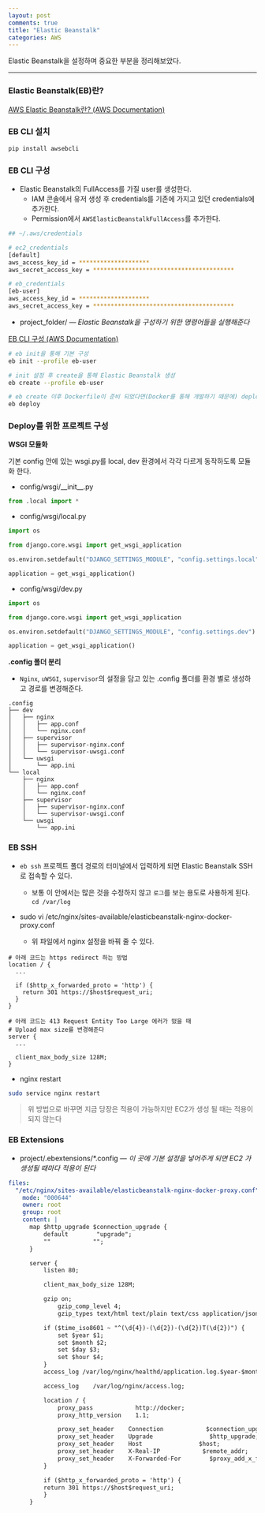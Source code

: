 ```yaml
---
layout: post
comments: true
title: "Elastic Beanstalk"
categories: AWS
---
```


Elastic Beanstalk을 설정하며 중요한 부분을 정리해보았다.

---

### Elastic Beanstalk(EB)란?

[AWS Elastic Beanstalk란? (AWS Documentation)](http://docs.aws.amazon.com/ko_kr/elasticbeanstalk/latest/dg/Welcome.html)



### EB CLI 설치

```bash
pip install awsebcli
```



### EB CLI 구성

- Elastic Beanstalk의 FullAccess를 가질 user를 생성한다.
  - IAM 콘솔에서 유저 생성 후 credentials를 기존에 가지고 있던 credentials에 추가한다.
  - Permission에서 `AWSElasticBeanstalkFullAccess`를  추가한다.

```bash
## ~/.aws/credentials

# ec2_credentials
[default]
aws_access_key_id = ********************
aws_secret_access_key = ****************************************

# eb_credentials
[eb-user]
aws_access_key_id = ********************
aws_secret_access_key = ****************************************
```

- project_folder/ — *Elastic Beanstalk을 구성하기 위한 명령어들을 실행해준다*

 [EB CLI 구성 (AWS Documentation)](http://docs.aws.amazon.com/ko_kr/elasticbeanstalk/latest/dg/eb-cli3-configuration.html)

```bash
# eb init을 통해 기본 구성
eb init --profile eb-user

# init 설정 후 create을 통해 Elastic Beanstalk 생성
eb create --profile eb-user

# eb create 이후 Dockerfile이 준비 되었다면(Docker를 통해 개발하기 때문에) deploy 명령어로 배포
eb deploy
```



### Deploy를 위한 프로젝트 구성



**WSGI 모듈화**

기본 config 안에 있는 wsgi.py를 local, dev 환경에서 각각 다르게 동작하도록 모듈화 한다. 

- config/wsgi/_\_init__.py

```python
from .local import *
```

- config/wsgi/local.py

```python
import os

from django.core.wsgi import get_wsgi_application

os.environ.setdefault("DJANGO_SETTINGS_MODULE", "config.settings.local")

application = get_wsgi_application()
```

- config/wsgi/dev.py

```python
import os

from django.core.wsgi import get_wsgi_application

os.environ.setdefault("DJANGO_SETTINGS_MODULE", "config.settings.dev")

application = get_wsgi_application()
```



**.config 폴더 분리**

- `Nginx`, `uWSGI`, `supervisor`의 설정을 담고 있는 .config 폴더를 환경 별로 생성하고 경로를 변경해준다.

```
.config
├── dev
│   ├── nginx
│   │   ├── app.conf
│   │   └── nginx.conf
│   ├── supervisor
│   │   ├── supervisor-nginx.conf
│   │   └── supervisor-uwsgi.conf
│   └── uwsgi
│       └── app.ini
└── local
    ├── nginx
    │   ├── app.conf
    │   └── nginx.conf
    ├── supervisor
    │   ├── supervisor-nginx.conf
    │   └── supervisor-uwsgi.conf
    └── uwsgi
        └── app.ini
```



### EB SSH

- `eb ssh` 프로젝트 폴더 경로의 터미널에서 입력하게 되면 Elastic Beanstalk SSH로 접속할 수 있다.
  - 보통 이 안에서는 많은 것을 수정하지 않고 `로그`를 보는 용도로 사용하게 된다. `cd /var/log`


- sudo vi /etc/nginx/sites-available/elasticbeanstalk-nginx-docker-proxy.conf 
  - 위 파일에서 nginx 설정을 바꿔 줄 수 있다.

```nginx
# 아래 코드는 https redirect 하는 방법
location / {
  ...
  
  if ($http_x_forwarded_proto = 'http') {
    return 301 https://$host$request_uri;
  }
}
```

```nginx
# 아래 코드는 413 Request Entity Too Large 에러가 떴을 때
# Upload max size를 변경해준다
server {
  ...
    
  client_max_body_size 128M;
}
```

- nginx restart

```bash
sudo service nginx restart
```



> 위 방법으로 바꾸면 지금 당장은 적용이 가능하지만 EC2가 생성 될 때는 적용이 되지 않는다



### EB Extensions

- project/.ebextensions/*.config — *이 곳에 기본 설정을 넣어주게 되면 EC2 가 생성될 때마다 적용이 된다*

```yaml
files:
  "/etc/nginx/sites-available/elasticbeanstalk-nginx-docker-proxy.conf":
    mode: "000644"
    owner: root
    group: root
    content: |
      map $http_upgrade $connection_upgrade {
          default        "upgrade";
          ""            "";
      }

      server {
          listen 80;

          client_max_body_size 128M;

          gzip on;
              gzip_comp_level 4;
              gzip_types text/html text/plain text/css application/json application/x-javascript text/xml application/xml application/xml+rss text/javascript;

          if ($time_iso8601 ~ "^(\d{4})-(\d{2})-(\d{2})T(\d{2})") {
              set $year $1;
              set $month $2;
              set $day $3;
              set $hour $4;
          }
          access_log /var/log/nginx/healthd/application.log.$year-$month-$day-$hour healthd;

          access_log    /var/log/nginx/access.log;

          location / {
              proxy_pass            http://docker;
              proxy_http_version    1.1;

              proxy_set_header    Connection            $connection_upgrade;
              proxy_set_header    Upgrade                $http_upgrade;
              proxy_set_header    Host                $host;
              proxy_set_header    X-Real-IP            $remote_addr;
              proxy_set_header    X-Forwarded-For        $proxy_add_x_forwarded_for;
          }

          if ($http_x_forwarded_proto = 'http') {
          return 301 https://$host$request_uri;
          }
      }

```

